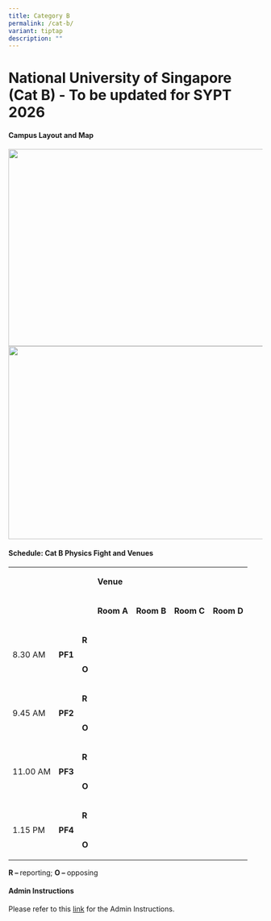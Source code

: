 ```yaml
---
title: Category B
permalink: /cat-b/
variant: tiptap
description: ""
---
```

<h1>National University of Singapore (Cat B) - To be updated for SYPT 2026</h1>
<h4>Campus Layout and Map</h4>
<div class="isomer-image-wrapper">
<img style="margin-left:0px;margin-top:0px;" height="391" width="679" src="https://lh7-rt.googleusercontent.com/docsz/AD_4nXcnvGohnYAko0Bmn69s8maU_smqnr8_3V0RRICu-u1ZOI8aXm0c3W4OXXPguTkijz2R36of9bkxfUNqPhwOJHWyjf1ZTy5pKv118iGzK8UY1PZPlmRjfaOlp68O6Y_9AqGsaUMkoOSxe85H5cfd4rU?key=--N09Ipa7FmkGCDHctzGtIXA">
</div>
<div class="isomer-image-wrapper">
<img style="margin-left:0px;margin-top:0px;" height="383" width="679" src="https://lh7-rt.googleusercontent.com/docsz/AD_4nXe4Fp0RgeMAqlah2nTzHGiPPfZbJG1p_ysIchIz0g3LeF9xgD9Ns7ZsHCWCMTQmpTvFacCkB0VKMQ4DFHE0rHD8NjW5crJQZTbapsYAbCZjw3tsdSZJV1PLjRUaoUoRMwqlA03RfVjCFFw2d9EPUgc?key=--N09Ipa7FmkGCDHctzGtIXA">
</div>
<p></p>
<h4>Schedule: Cat B Physics Fight and Venues</h4>
<table style="minWidth: 175px">
<colgroup>
<col>
<col>
<col>
<col>
<col>
<col>
<col>
</colgroup>
<tbody>
<tr>
<td rowspan="2" colspan="3">
<p><strong>&nbsp;&nbsp;</strong>
</p>
</td>
<td rowspan="1" colspan="4">
<p><strong>Venue</strong>
</p>
</td>
</tr>
<tr>
<td rowspan="1" colspan="1">
<p><strong>Room A</strong>
</p>
</td>
<td rowspan="1" colspan="1">
<p><strong>Room B</strong>
</p>
</td>
<td rowspan="1" colspan="1">
<p><strong>Room C</strong>
</p>
</td>
<td rowspan="1" colspan="1">
<p><strong>Room D</strong>
</p>
</td>
</tr>
<tr>
<td rowspan="2" colspan="1">
<p>8.30 AM</p>
</td>
<td rowspan="2" colspan="1">
<p><strong>PF1</strong>
</p>
</td>
<td rowspan="1" colspan="1">
<p><strong>R</strong>
</p>
</td>
<td rowspan="1" colspan="1">
<p></p>
</td>
<td rowspan="1" colspan="1">
<p></p>
</td>
<td rowspan="1" colspan="1">
<p></p>
</td>
<td rowspan="1" colspan="1">
<p></p>
</td>
</tr>
<tr>
<td rowspan="1" colspan="1">
<p><strong>O</strong>
</p>
</td>
<td rowspan="1" colspan="1">
<p></p>
</td>
<td rowspan="1" colspan="1">
<p></p>
</td>
<td rowspan="1" colspan="1">
<p></p>
</td>
<td rowspan="1" colspan="1">
<p></p>
</td>
</tr>
<tr>
<td rowspan="2" colspan="1">
<p>9.45 AM</p>
</td>
<td rowspan="2" colspan="1">
<p><strong>PF2</strong>
</p>
</td>
<td rowspan="1" colspan="1">
<p><strong>R&nbsp;</strong>
</p>
</td>
<td rowspan="1" colspan="1">
<p></p>
</td>
<td rowspan="1" colspan="1">
<p></p>
</td>
<td rowspan="1" colspan="1">
<p></p>
</td>
<td rowspan="1" colspan="1">
<p></p>
</td>
</tr>
<tr>
<td rowspan="1" colspan="1">
<p><strong>O</strong>
</p>
</td>
<td rowspan="1" colspan="1">
<p></p>
</td>
<td rowspan="1" colspan="1">
<p></p>
</td>
<td rowspan="1" colspan="1">
<p></p>
</td>
<td rowspan="1" colspan="1">
<p></p>
</td>
</tr>
<tr>
<td rowspan="2" colspan="1">
<p>11.00 AM</p>
</td>
<td rowspan="2" colspan="1">
<p><strong>PF3</strong>
</p>
</td>
<td rowspan="1" colspan="1">
<p><strong>R&nbsp;</strong>
</p>
</td>
<td rowspan="1" colspan="1">
<p></p>
</td>
<td rowspan="1" colspan="1">
<p></p>
</td>
<td rowspan="1" colspan="1">
<p></p>
</td>
<td rowspan="1" colspan="1">
<p></p>
</td>
</tr>
<tr>
<td rowspan="1" colspan="1">
<p><strong>O</strong>
</p>
</td>
<td rowspan="1" colspan="1">
<p></p>
</td>
<td rowspan="1" colspan="1">
<p></p>
</td>
<td rowspan="1" colspan="1">
<p></p>
</td>
<td rowspan="1" colspan="1">
<p></p>
</td>
</tr>
<tr>
<td rowspan="2" colspan="1">
<p>1.15 PM</p>
</td>
<td rowspan="2" colspan="1">
<p><strong>PF4</strong>
</p>
</td>
<td rowspan="1" colspan="1">
<p><strong>R&nbsp;</strong>
</p>
</td>
<td rowspan="1" colspan="1">
<p></p>
</td>
<td rowspan="1" colspan="1">
<p></p>
</td>
<td rowspan="1" colspan="1">
<p></p>
</td>
<td rowspan="1" colspan="1">
<p></p>
</td>
</tr>
<tr>
<td rowspan="1" colspan="1">
<p><strong>O</strong>
</p>
</td>
<td rowspan="1" colspan="1">
<p></p>
</td>
<td rowspan="1" colspan="1">
<p></p>
</td>
<td rowspan="1" colspan="1">
<p></p>
</td>
<td rowspan="1" colspan="1">
<p></p>
</td>
</tr>
</tbody>
</table>
<p><strong>R – </strong>reporting; <strong>O – </strong>opposing</p>
<h4>Admin Instructions</h4>
<p>Please refer to this <a href="https://drive.google.com/file/d/1xq-3KRgsyuCfDfCULVDb41R3-XghNue1/view?usp=drive_link" rel="noopener nofollow" target="_blank">link</a> for
the Admin Instructions.</p>